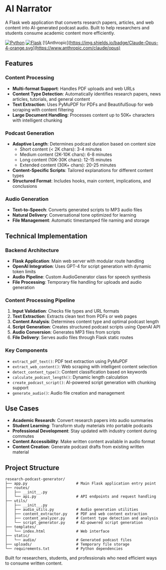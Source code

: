 # AI Narrator

A Flask web application that converts research papers, articles, and web content into AI-generated podcast audio. Built to help researchers and students consume academic content more efficiently.

[![Python](https://img.shields.io/badge/Python-3.8+-blue.svg)](https://python.org)
[![Flask](https://img.shields.io/badge/Flask-2.0+-green.svg)](https://flask.palletsprojects.com/)
[![Anthropic](https://img.shields.io/badge/Claude-Opus-4-orange.svg](https://www.anthropic.com/claude/opus)

## Features

### Content Processing
- **Multi-format Support**: Handles PDF uploads and web URLs
- **Content Type Detection**: Automatically identifies research papers, news articles, tutorials, and general content
- **Text Extraction**: Uses PyMuPDF for PDFs and BeautifulSoup for web scraping with content filtering
- **Large Document Handling**: Processes content up to 50K+ characters with intelligent chunking

### Podcast Generation
- **Adaptive Length**: Determines podcast duration based on content size
  - Short content (< 2K chars): 3-4 minutes
  - Medium content (2K-10K chars): 6-8 minutes  
  - Long content (10K-30K chars): 12-15 minutes
  - Extended content (30K+ chars): 20-25 minutes
- **Content-Specific Scripts**: Tailored explanations for different content types
- **Structured Format**: Includes hooks, main content, implications, and conclusions

### Audio Generation
- **Text-to-Speech**: Converts generated scripts to MP3 audio files
- **Natural Delivery**: Conversational tone optimized for learning
- **File Management**: Automatic timestamped file naming and storage

## Technical Implementation

### Backend Architecture
- **Flask Application**: Main web server with modular route handling
- **OpenAI Integration**: Uses GPT-4 for script generation with dynamic token limits
- **Audio Pipeline**: Custom AudioGenerator class for speech synthesis
- **File Processing**: Temporary file handling for uploads and audio generation

### Content Processing Pipeline
1. **Input Validation**: Checks file types and URL formats
2. **Text Extraction**: Extracts clean text from PDFs or web pages
3. **Content Analysis**: Determines content type and optimal podcast length
4. **Script Generation**: Creates structured podcast scripts using OpenAI API
5. **Audio Conversion**: Generates MP3 files from scripts
6. **File Delivery**: Serves audio files through Flask static routes

### Key Components
- `extract_pdf_text()`: PDF text extraction using PyMuPDF
- `extract_web_content()`: Web scraping with intelligent content selection
- `detect_content_type()`: Content classification based on keywords
- `calculate_podcast_length()`: Dynamic length calculation
- `create_podcast_script()`: AI-powered script generation with chunking support
- `generate_audio()`: Audio file creation and management

## Use Cases

- **Academic Research**: Convert research papers into audio summaries
- **Student Learning**: Transform study materials into portable podcasts
- **Professional Development**: Stay updated with industry content during commutes
- **Content Accessibility**: Make written content available in audio format
- **Content Creation**: Generate podcast drafts from existing written material

## Project Structure

```
research-podcast-generator/
├── app.py                      # Main Flask application entry point
├── routes/
│   ├── __init__.py
│   └── api.py                  # API endpoints and request handling
├── utils/
│   ├── __init__.py
│   ├── audio_utils.py          # Audio generation utilities
│   ├── content_extractor.py    # PDF and web content extraction
│   ├── content_analyzer.py     # Content type detection and analysis
│   └── script_generator.py     # AI-powered script generation
├── templates/
│   └── index.html              # Web interface
├── static/
│   └── audio/                  # Generated podcast files
├── uploads/                    # Temporary file storage
└── requirements.txt            # Python dependencies
```

Built for researchers, students, and professionals who need efficient ways to consume written content.
